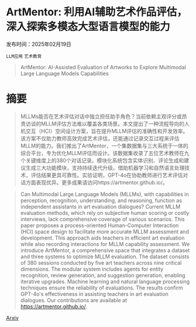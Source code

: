 # ArtMentor: 利用AI辅助艺术作品评估，深入探索多模态大型语言模型的能力

发布时间：2025年02月19日

`LLM应用` `艺术教育`

> ArtMentor: AI-Assisted Evaluation of Artworks to Explore Multimodal Large Language Models Capabilities

# 摘要

> MLLMs能否在艺术评估对话中独立担任助手角色？当前依赖主观评分或昂贵访谈的MLLM评估方法难以覆盖各类场景。本文提出了一种流程导向的人机交互（HCI）空间设计方案，旨在提升MLLM评估的准确性和开发效率。该方案不仅助力教师高效完成艺术评估，还能通过记录交互过程来评估MLLM的能力。我们推出了ArtMentor，一个集数据集与三大系统于一体的综合平台，专为优化MLLM评估而设计。该数据集收录了五位艺术教师在九个关键维度上的380个对话记录。模块化系统包含实体识别、评论生成和建议生成三大功能模块，支持持续迭代升级。借助机器学习和自然语言处理技术，评估结果更具可靠性。实验证明，GPT-4o在协助教师进行艺术评估对话方面表现优异。更多成果请访问https://artmentor.github.io/。

> Can Multimodal Large Language Models (MLLMs), with capabilities in perception, recognition, understanding, and reasoning, function as independent assistants in art evaluation dialogues? Current MLLM evaluation methods, which rely on subjective human scoring or costly interviews, lack comprehensive coverage of various scenarios. This paper proposes a process-oriented Human-Computer Interaction (HCI) space design to facilitate more accurate MLLM assessment and development. This approach aids teachers in efficient art evaluation while also recording interactions for MLLM capability assessment. We introduce ArtMentor, a comprehensive space that integrates a dataset and three systems to optimize MLLM evaluation. The dataset consists of 380 sessions conducted by five art teachers across nine critical dimensions. The modular system includes agents for entity recognition, review generation, and suggestion generation, enabling iterative upgrades. Machine learning and natural language processing techniques ensure the reliability of evaluations. The results confirm GPT-4o's effectiveness in assisting teachers in art evaluation dialogues. Our contributions are available at https://artmentor.github.io/.

[Arxiv](https://arxiv.org/abs/2502.13832)